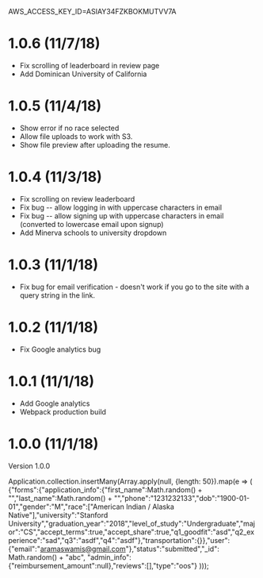 AWS_ACCESS_KEY_ID=ASIAY34FZKBOKMUTVV7A


# 1.0.6 (11/7/18)
- Fix scrolling of leaderboard in review page
- Add Dominican University of California

# 1.0.5 (11/4/18)
- Show error if no race selected
- Allow file uploads to work with S3.
- Show file preview after uploading the resume.

# 1.0.4 (11/3/18)
- Fix scrolling on review leaderboard
- Fix bug -- allow logging in with uppercase characters in email
- Fix bug -- allow signing up with uppercase characters in email (converted to lowercase email upon signup)
- Add Minerva schools to university dropdown

# 1.0.3 (11/1/18)
- Fix bug for email verification - doesn't work if you go to the site with a query string in the link.

# 1.0.2 (11/1/18)
- Fix Google analytics bug

# 1.0.1 (11/1/18)
- Add Google analytics
- Webpack production build

# 1.0.0 (11/1/18)
Version 1.0.0



Application.collection.insertMany(Array.apply(null, {length: 50}).map(e => (
    {"forms":{"application_info":{"first_name":Math.random() + "","last_name":Math.random() + "","phone":"1231232133","dob":"1900-01-01","gender":"M","race":["American Indian / Alaska Native"],"university":"Stanford University","graduation_year":"2018","level_of_study":"Undergraduate","major":"CS","accept_terms":true,"accept_share":true,"q1_goodfit":"asd","q2_experience":"sad","q3":"asdf","q4":"asdf"},"transportation":{}},"user":{"email":"aramaswamis@gmail.com"},"status":"submitted","_id": Math.random() + "abc", "admin_info":{"reimbursement_amount":null},"reviews":[],"type":"oos"}
)));
